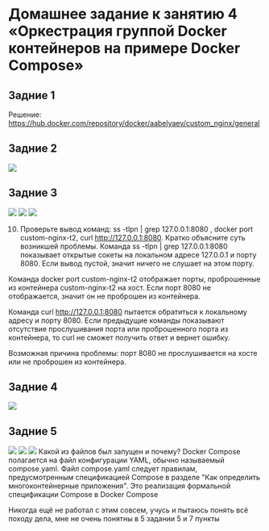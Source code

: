 # Домашнее задание к занятию 4 «Оркестрация группой Docker контейнеров на примере Docker Compose»

## Задние 1
Решение: https://hub.docker.com/repository/docker/aabelyaev/custom_nginx/general

## Задние 2
<image src="task2/1.png">

## Задние 3
<image src="task3/1.png">
<image src="task3/2.png">
<image src="task3/3.png">


10. Проверьте вывод команд: ss -tlpn | grep 127.0.0.1:8080 , docker port custom-nginx-t2, curl http://127.0.0.1:8080. Кратко объясните суть возникшей проблемы.
Команда ss -tlpn | grep 127.0.0.1:8080 показывает открытые сокеты на локальном адресе 127.0.0.1 и порту 8080. Если вывод пустой, значит ничего не слушает на этом порту.

Команда docker port custom-nginx-t2 отображает порты, проброшенные из контейнера custom-nginx-t2 на хост. Если порт 8080 не отображается, значит он не проброшен из контейнера.

Команда curl http://127.0.0.1:8080 пытается обратиться к локальному адресу и порту 8080. Если предыдущие команды показывают отсутствие прослушивания порта или проброшенного порта из контейнера, то curl не сможет получить ответ и вернет ошибку.

Возможная причина проблемы: порт 8080 не прослушивается на хосте или не проброшен из контейнера.

## Задние 4
<image src="task4/1.png">

## Задние 5
<image src="task5/1.png">
<image src="task5/2.png">
<image src="task5/3.png">
Какой из файлов был запущен и почему?
Docker Compose полагается на файл конфигурации YAML, обычно называемый compose.yaml.
Файл compose.yaml следует правилам, предусмотренным спецификацией Compose в разделе "Как определить многоконтейнерные приложения". Это реализация формальной спецификации Compose в Docker Compose

Никогда ещё не работал с этим совсем, учусь и пытаюсь понять всё походу дела, мне не очень понятны в 5 задании 5 и 7 пункты